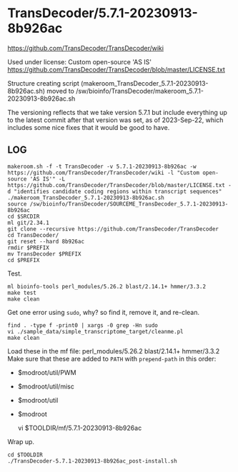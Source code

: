 TransDecoder/5.7.1-20230913-8b926ac
===================================

<https://github.com/TransDecoder/TransDecoder/wiki>

Used under license:
Custom open-source 'AS IS'
<https://github.com/TransDecoder/TransDecoder/blob/master/LICENSE.txt>

Structure creating script (makeroom_TransDecoder_5.7.1-20230913-8b926ac.sh) moved to /sw/bioinfo/TransDecoder/makeroom_5.7.1-20230913-8b926ac.sh

The versioning reflects that we take version 5.7.1 but include everything up to
the latest commit after that version was set, as of 2023-Sep-22, which includes
some nice fixes that it would be good to have.

LOG
---

    makeroom.sh -f -t TransDecoder -v 5.7.1-20230913-8b926ac -w https://github.com/TransDecoder/TransDecoder/wiki -l "Custom open-source 'AS IS'" -L https://github.com/TransDecoder/TransDecoder/blob/master/LICENSE.txt -d "identifies candidate coding regions within transcript sequences"
    ./makeroom_TransDecoder_5.7.1-20230913-8b926ac.sh 
    source /sw/bioinfo/TransDecoder/SOURCEME_TransDecoder_5.7.1-20230913-8b926ac
    cd $SRCDIR
    ml git/2.34.1
    git clone --recursive https://github.com/TransDecoder/TransDecoder
    cd TransDecoder/
    git reset --hard 8b926ac
    rmdir $PREFIX
    mv TransDecoder $PREFIX
    cd $PREFIX

Test.

    ml bioinfo-tools perl_modules/5.26.2 blast/2.14.1+ hmmer/3.3.2
    make test
    make clean

Get one error using `sudo`, why? so find it, remove it, and re-clean.

    find . -type f -print0 | xargs -0 grep -Hn sudo
    vi ./sample_data/simple_transcriptome_target/cleanme.pl
    make clean

Load these in the mf file: perl_modules/5.26.2 blast/2.14.1+ hmmer/3.3.2
Make sure that these are added to `PATH` with `prepend-path` in this order:

* $modroot/util/PWM
* $modroot/util/misc
* $modroot/util
* $modroot


    vi $TOOLDIR/mf/5.7.1-20230913-8b926ac

Wrap up.

    cd $TOOLDIR
    ./TransDecoder-5.7.1-20230913-8b926ac_post-install.sh

